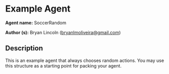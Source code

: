 # Example Agent

**Agent name:** SoccerRandom

**Author (s):** Bryan Lincoln (bryanlmoliveira@gmail.com)

## Description

This is an example agent that always chooses random actions. You may use this structure as a starting point for packing your agent.
